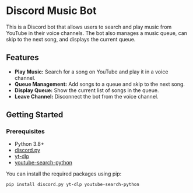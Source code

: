 # Discord Music Bot

This is a Discord bot that allows users to search and play music from YouTube in their voice channels. The bot also manages a music queue, can skip to the next song, and displays the current queue.

## Features

- **Play Music:** Search for a song on YouTube and play it in a voice channel.
- **Queue Management:** Add songs to a queue and skip to the next song.
- **Display Queue:** Show the current list of songs in the queue.
- **Leave Channel:** Disconnect the bot from the voice channel.

## Getting Started

### Prerequisites

- Python 3.8+
- [discord.py](https://pypi.org/project/discord.py/)
- [yt-dlp](https://pypi.org/project/yt-dlp/)
- [youtube-search-python](https://pypi.org/project/youtube-search-python/)

You can install the required packages using pip:

```bash
pip install discord.py yt-dlp youtube-search-python
